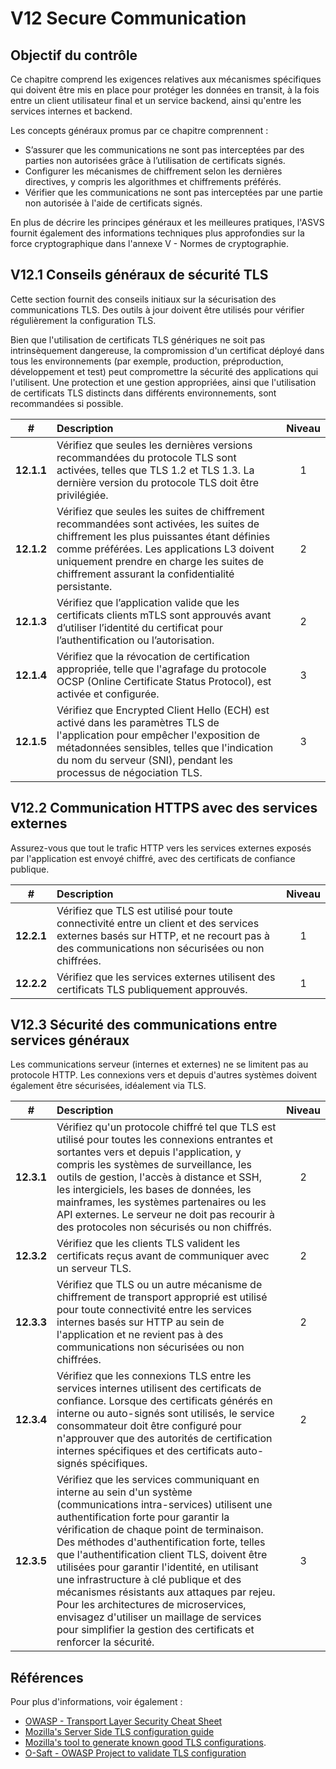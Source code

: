 # V12 Secure Communication

## Objectif du contrôle

Ce chapitre comprend les exigences relatives aux mécanismes spécifiques qui doivent être mis en place pour protéger les données en transit, à la fois entre un client utilisateur final et un service backend, ainsi qu'entre les services internes et backend.

Les concepts généraux promus par ce chapitre comprennent :

* S’assurer que les communications ne sont pas interceptées par des parties non autorisées grâce à l’utilisation de certificats signés.
* Configurer les mécanismes de chiffrement selon les dernières directives, y compris les algorithmes et chiffrements préférés.
* Vérifier que les communications ne sont pas interceptées par une partie non autorisée à l'aide de certificats signés.

En plus de décrire les principes généraux et les meilleures pratiques, l'ASVS fournit également des informations techniques plus approfondies sur la force cryptographique dans l'annexe V - Normes de cryptographie.

## V12.1 Conseils généraux de sécurité TLS

Cette section fournit des conseils initiaux sur la sécurisation des communications TLS. Des outils à jour doivent être utilisés pour vérifier régulièrement la configuration TLS.

Bien que l'utilisation de certificats TLS génériques ne soit pas intrinsèquement dangereuse, la compromission d'un certificat déployé dans tous les environnements (par exemple, production, préproduction, développement et test) peut compromettre la sécurité des applications qui l'utilisent. Une protection et une gestion appropriées, ainsi que l'utilisation de certificats TLS distincts dans différents environnements, sont recommandées si possible.

| # | Description | Niveau |
| :---: | :--- | :---: |
| **12.1.1** | Vérifiez que seules les dernières versions recommandées du protocole TLS sont activées, telles que TLS 1.2 et TLS 1.3. La dernière version du protocole TLS doit être privilégiée. | 1 |
| **12.1.2** | Vérifiez que seules les suites de chiffrement recommandées sont activées, les suites de chiffrement les plus puissantes étant définies comme préférées. Les applications L3 doivent uniquement prendre en charge les suites de chiffrement assurant la confidentialité persistante. | 2 |
| **12.1.3** | Vérifiez que l’application valide que les certificats clients mTLS sont approuvés avant d’utiliser l’identité du certificat pour l’authentification ou l’autorisation. | 2 |
| **12.1.4** | Vérifiez que la révocation de certification appropriée, telle que l'agrafage du protocole OCSP (Online Certificate Status Protocol), est activée et configurée. | 3 |
| **12.1.5** | Vérifiez que Encrypted Client Hello (ECH) est activé dans les paramètres TLS de l'application pour empêcher l'exposition de métadonnées sensibles, telles que l'indication du nom du serveur (SNI), pendant les processus de négociation TLS. | 3 |

## V12.2 Communication HTTPS avec des services externes

Assurez-vous que tout le trafic HTTP vers les services externes exposés par l'application est envoyé chiffré, avec des certificats de confiance publique.

| # | Description | Niveau |
| :---: | :--- | :---: |
| **12.2.1** | Vérifiez que TLS est utilisé pour toute connectivité entre un client et des services externes basés sur HTTP, et ne recourt pas à des communications non sécurisées ou non chiffrées. | 1 |
| **12.2.2** | Vérifiez que les services externes utilisent des certificats TLS publiquement approuvés. | 1 |

## V12.3 Sécurité des communications entre services généraux

Les communications serveur (internes et externes) ne se limitent pas au protocole HTTP. Les connexions vers et depuis d'autres systèmes doivent également être sécurisées, idéalement via TLS.

| # | Description | Niveau |
| :---: | :--- | :---: |
| **12.3.1** | Vérifiez qu'un protocole chiffré tel que TLS est utilisé pour toutes les connexions entrantes et sortantes vers et depuis l'application, y compris les systèmes de surveillance, les outils de gestion, l'accès à distance et SSH, les intergiciels, les bases de données, les mainframes, les systèmes partenaires ou les API externes. Le serveur ne doit pas recourir à des protocoles non sécurisés ou non chiffrés. | 2 |
| **12.3.2** | Vérifiez que les clients TLS valident les certificats reçus avant de communiquer avec un serveur TLS. | 2 |
| **12.3.3** | Vérifiez que TLS ou un autre mécanisme de chiffrement de transport approprié est utilisé pour toute connectivité entre les services internes basés sur HTTP au sein de l'application et ne revient pas à des communications non sécurisées ou non chiffrées. | 2 |
| **12.3.4** | Vérifiez que les connexions TLS entre les services internes utilisent des certificats de confiance. Lorsque des certificats générés en interne ou auto-signés sont utilisés, le service consommateur doit être configuré pour n'approuver que des autorités de certification internes spécifiques et des certificats auto-signés spécifiques. | 2 |
| **12.3.5** | Vérifiez que les services communiquant en interne au sein d'un système (communications intra-services) utilisent une authentification forte pour garantir la vérification de chaque point de terminaison. Des méthodes d'authentification forte, telles que l'authentification client TLS, doivent être utilisées pour garantir l'identité, en utilisant une infrastructure à clé publique et des mécanismes résistants aux attaques par rejeu. Pour les architectures de microservices, envisagez d'utiliser un maillage de services pour simplifier la gestion des certificats et renforcer la sécurité. | 3 |

## Références

Pour plus d'informations, voir également :

* [OWASP - Transport Layer Security Cheat Sheet](https://cheatsheetseries.owasp.org/cheatsheets/Transport_Layer_Security_Cheat_Sheet.html)
* [Mozilla's Server Side TLS configuration guide](https://wiki.mozilla.org/Security/Server_Side_TLS)
* [Mozilla's tool to generate known good TLS configurations](https://ssl-config.mozilla.org/).
* [O-Saft - OWASP Project to validate TLS configuration](https://owasp.org/www-project-o-saft/)
